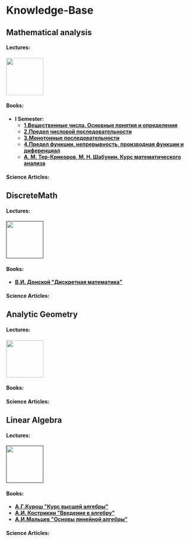# Knowledge-Base

## Mathematical analysis

<h4>Lectures:<h4>
<a href="https://vk.com/doc132074058_589942832"><img width="100" align="center" src="https://findicons.com/files/icons/2781/google_jfk_icons/256/notebook.png"><a>


#### Books:
* I Semester:
  + [1.Вещественные числа. Основные понятия и определения](https://vk.com/doc132074058_589943980)
  + [2.Предел числовой последовательности](https://vk.com/doc132074058_589943997)
  + [3.Монотонные последовательности](https://vk.com/doc132074058_589944000)
  + [4.Предел функции, непрерывность, производная функции и диференциал](https://vk.com/doc132074058_589944004)
  + [А. М. Тер-Крикоров, М. Н. Шабунин. Курс математического анализа](https://vk.com/doc132074058_589944099)

#### Science Articles:

## DiscreteMath

<h4>Lectures:<h4>
<a href=""><img width="100" align="center" src="https://findicons.com/files/icons/2781/google_jfk_icons/256/notebook.png"><a>

#### Books:
* [В.И. Донской "Дискретная математика"](https://vk.com/doc132074058_589614266)

#### Science Articles:

## Analytic Geometry

<h4>Lectures:<h4>
<a href="https://vk.com/doc132074058_589942852"><img width="100" align="center" src="https://findicons.com/files/icons/2781/google_jfk_icons/256/notebook.png"><a>

#### Books:

#### Science Articles:

## Linear Algebra

<h4>Lectures:<h4>
<a href=""><img width="100" align="center" src="https://findicons.com/files/icons/2781/google_jfk_icons/256/notebook.png"><a>

#### Books:
* [А.Г.Курош "Курс высшей алгебры"](https://vk.com/doc132074058_589601773)
* [А.И. Кострикин "Введение в алгебру"](https://vk.com/doc132074058_589601858)
* [А.И.Мальцев "Основы линейной алгебры"](https://vk.com/doc132074058_589601885)

#### Science Articles:
